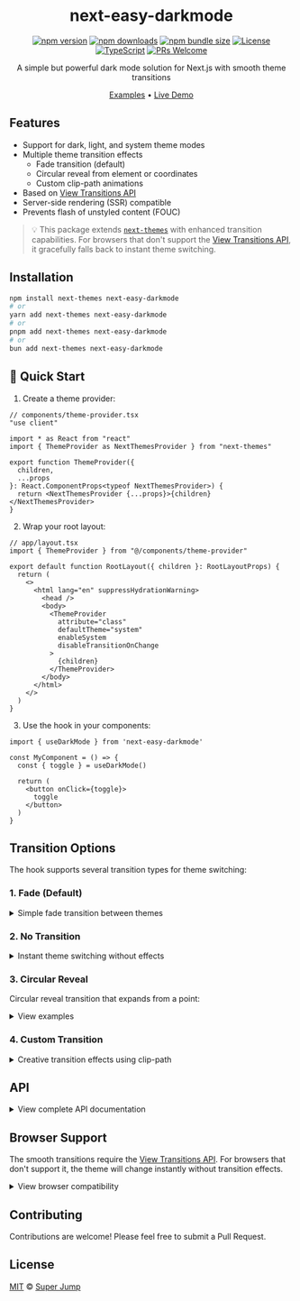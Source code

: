 <div align="center">

# next-easy-darkmode

[![npm version](https://img.shields.io/npm/v/next-easy-darkmode.svg)](https://www.npmjs.com/package/next-easy-darkmode)
[![npm downloads](https://img.shields.io/npm/dm/next-easy-darkmode.svg)](https://www.npmjs.com/package/next-easy-darkmode)
[![npm bundle size](https://img.shields.io/bundlephobia/minzip/next-easy-darkmode)](https://bundlephobia.com/package/next-easy-darkmode)
[![License](https://img.shields.io/npm/l/next-easy-darkmode.svg)](https://github.com/superjump22/next-easy-darkmode/blob/main/LICENSE)
[![TypeScript](https://img.shields.io/badge/TypeScript-Ready-blue.svg)](https://www.typescriptlang.org/)
[![PRs Welcome](https://img.shields.io/badge/PRs-welcome-brightgreen.svg)](https://github.com/superjump22/next-easy-darkmode/pulls)

A simple but powerful dark mode solution for Next.js with smooth theme transitions

[Examples](https://github.com/superjump22/next-easy-darkmode-example) •
[Live Demo](https://next-easy-darkmode-example.vercel.app)

</div>

## Features

- Support for dark, light, and system theme modes
- Multiple theme transition effects
  - Fade transition (default)
  - Circular reveal from element or coordinates
  - Custom clip-path animations
- Based on [View Transitions API](https://developer.mozilla.org/en-US/docs/Web/API/View_Transitions_API)
- Server-side rendering (SSR) compatible
- Prevents flash of unstyled content (FOUC)

> 💡 This package extends [`next-themes`](https://github.com/pacocoursey/next-themes) with enhanced transition capabilities. For browsers that don't support the [View Transitions API](https://developer.mozilla.org/en-US/docs/Web/API/View_Transitions_API), it gracefully falls back to instant theme switching.

## Installation

```bash
npm install next-themes next-easy-darkmode
# or
yarn add next-themes next-easy-darkmode
# or
pnpm add next-themes next-easy-darkmode
# or
bun add next-themes next-easy-darkmode
```

## 🚀 Quick Start

1. Create a theme provider:

```tsx
// components/theme-provider.tsx
"use client"

import * as React from "react"
import { ThemeProvider as NextThemesProvider } from "next-themes"

export function ThemeProvider({
  children,
  ...props
}: React.ComponentProps<typeof NextThemesProvider>) {
  return <NextThemesProvider {...props}>{children}</NextThemesProvider>
}
```

2. Wrap your root layout:

```tsx
// app/layout.tsx
import { ThemeProvider } from "@/components/theme-provider"

export default function RootLayout({ children }: RootLayoutProps) {
  return (
    <>
      <html lang="en" suppressHydrationWarning>
        <head />
        <body>
          <ThemeProvider
            attribute="class"
            defaultTheme="system"
            enableSystem
            disableTransitionOnChange
          >
            {children}
          </ThemeProvider>
        </body>
      </html>
    </>
  )
}
```

3. Use the hook in your components:

```tsx
import { useDarkMode } from 'next-easy-darkmode'

const MyComponent = () => {
  const { toggle } = useDarkMode()

  return (
    <button onClick={toggle}>
      toggle
    </button>
  )
}
```

## Transition Options

The hook supports several transition types for theme switching:

### 1. Fade (Default)

<details>
<summary>Simple fade transition between themes</summary>

```tsx
// Default fade transition
const { toggle } = useDarkMode()

// Customized fade transition
const { toggle } = useDarkMode({
  transition: { type: 'fade' },
  duration: 300,
  easing: 'ease-out'
})
```
</details>

### 2. No Transition

<details>
<summary>Instant theme switching without effects</summary>

```tsx
const { toggle } = useDarkMode({
  transition: { type: 'none' }
})
```
</details>

### 3. Circular Reveal

Circular reveal transition that expands from a point:

<details>
<summary>View examples</summary>

```tsx
// Using an element reference
const MyComponent = () => {
  const buttonRef = useRef<HTMLButtonElement>(null)
  const { toggle } = useDarkMode({
    transition: { 
      type: 'circular-reveal', 
      center: { ref: buttonRef }
    },
    duration: 300
  })

  return (
    <button ref={buttonRef} onClick={toggle}>
      toggle
    </button>
  )
}

// Using specific coordinates
const { toggle } = useDarkMode({
  transition: { 
    type: 'circular-reveal', 
    center: { x: 100, y: 100 }
  },
  duration: 300
})
```
</details>

### 4. Custom Transition

<details>
<summary>Creative transition effects using clip-path</summary>

```tsx
// Slide from top
const { toggle } = useDarkMode({
  transition: {
    type: 'custom',
    clipPath: {
      from: 'inset(0 0 100% 0)',
      to: 'inset(0)'
    }
  },
  duration: 300
})

// Diamond expand
const { toggle } = useDarkMode({
  transition: {
    type: 'custom',
    clipPath: {
      from: 'polygon(50% 50%, 50% 50%, 50% 50%, 50% 50%)',
      to: 'polygon(-50% 50%, 50% -50%, 150% 50%, 50% 150%)'
    }
  },
  duration: 400
})
```
</details>

## API

<details>
<summary>View complete API documentation</summary>

### useDarkMode

```typescript
function useDarkMode(config?: DarkModeConfig): DarkModeReturn

interface DarkModeConfig {
  /** Optional transition configuration. Default is { type: 'fade' } */
  transition?: TransitionType
  /** Optional duration for the transition in milliseconds. Default is 500 */
  duration?: number
  /** Optional easing function for the transition. Default is 'ease-in-out' */
  easing?: string
}

type TransitionType =
  | { type: 'none' | 'fade' }
  | { type: 'circular-reveal'; center: CircularRevealConfig }
  | { type: 'custom'; clipPath: { from: string; to: string } }

type CircularRevealConfig =
  | { ref: React.RefObject<HTMLElement | null> }
  | { x: number; y: number }

interface DarkModeReturn {
  /** Toggles between light and dark mode */
  toggle: () => void
  /** Activates dark mode */
  enable: () => void
  /** Activates light mode */
  disable: () => void
  /** Sets theme to follow system preferences */
  system: () => void
}
```
</details>

## Browser Support

The smooth transitions require the [View Transitions API](https://caniuse.com/view-transitions). For browsers that don't support it, the theme will change instantly without transition effects.

<details>
<summary>View browser compatibility</summary>

| Browser | Version | Global Support |
|---------|---------|----------------|
| Chrome  | ✅ 111+ | 84.72% |
| Edge    | ✅ 111+ | 4.82% |
| Firefox | ❌ Not supported | - |
| Safari  | ✅ 18.0+ | 2.65% |
| Opera   | ✅ 97+ | 2.37% |
| Android Chrome | ✅ 111+ | 42.13% |
| iOS Safari | ✅ 18.0+ | 18.62% |
| Samsung Internet | ✅ 23+ | 2.84% |

> Data from [Can I Use](https://caniuse.com/view-transitions) (2025)

</details>

## Contributing

Contributions are welcome! Please feel free to submit a Pull Request.

## License

[MIT](./LICENSE) © [Super Jump](https://github.com/superjump22)
